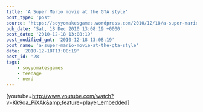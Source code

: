 ```yaml
---
title: 'A Super Mario movie at the GTA style'
post_type: 'post'
source: 'https://soyyomakesgames.wordpress.com/2010/12/18/a-super-mario-movie-at-the-gta-style/'
pub_date: 'Sat, 18 Dec 2010 13:08:19 +0000'
post_date: '2010-12-18 13:08:19'
post_modified_gmt: '2010-12-18 13:08:19'
post_name: 'a-super-mario-movie-at-the-gta-style'
date: '2010-12-18T13:08:19'
post_id: '28'
tags:
    - soyyomakesgames
    - teenage
    - nerd
---
```

[youtube=http://www.youtube.com/watch?v=Kk9oa_PiXAk&amp;feature=player_embedded]
